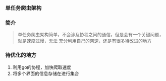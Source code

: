 ### 单任务爬虫架构
### 简介
> 单任务爬虫架构简单，不会涉及协程之间的通信，但是会有一个关键问题，就是速度过慢，无法
>充分利用自己的网速，还是有很多待改进的地方

### 待优化的地方
1. 利用go的协程，加快爬取速度
2. 将多个界面的信息存储在进行集合